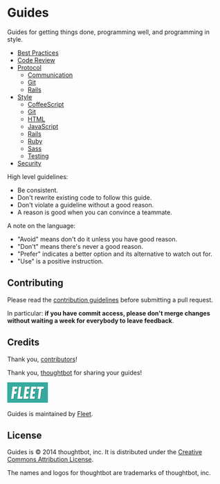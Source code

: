 Guides
======

Guides for getting things done, programming well, and programming in style.

* [Best Practices](/best-practices)
* [Code Review](/code-review)
* [Protocol](/protocol)
  * [Communication](/protocol/communication)
  * [Git](/protocol/git)
  * [Rails](/protocol/rails)
* [Style](/style)
  * [CoffeeScript](/style/coffeescript)
  * [Git](/style/git)
  * [HTML](/style/html)
  * [JavaScript](/style/javascript)
  * [Rails](/style/rails)
  * [Ruby](/style/ruby)
  * [Sass](/style/sass)
  * [Testing](/style/testing)
* [Security](/security)

High level guidelines:

* Be consistent.
* Don't rewrite existing code to follow this guide.
* Don't violate a guideline without a good reason.
* A reason is good when you can convince a teammate.

A note on the language:

* "Avoid" means don't do it unless you have good reason.
* "Don't" means there's never a good reason.
* "Prefer" indicates a better option and its alternative to watch out for.
* "Use" is a positive instruction.

Contributing
------------

Please read the [contribution guidelines] before submitting a pull request.

In particular: **if you have commit access, please don't merge changes without
waiting a week for everybody to leave feedback**.

[contribution guidelines]: /CONTRIBUTING.md

Credits
-------

Thank you, [contributors](https://github.com/theclymb/guides/graphs/contributors)!

Thank you, [thoughtbot](http://github.com/thoughtbot/guides) for sharing your guides!

![Fleet](fleet_logo.png)

Guides is maintained by [Fleet](http://tryfleet.com).

License
-------

Guides is © 2014 thoughtbot, inc. It is distributed under the [Creative Commons
Attribution License](http://creativecommons.org/licenses/by/3.0/).

The names and logos for thoughtbot are trademarks of thoughtbot, inc.
